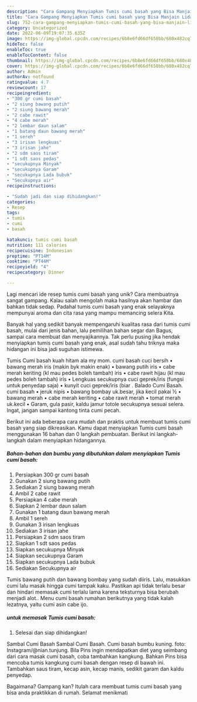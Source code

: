 ```yaml
---
description: "Cara Gampang Menyiapkan Tumis cumi basah yang Bisa Manjain Lidah"
title: "Cara Gampang Menyiapkan Tumis cumi basah yang Bisa Manjain Lidah"
slug: 752-cara-gampang-menyiapkan-tumis-cumi-basah-yang-bisa-manjain-lidah
category: Uncategorized
date: 2022-06-09T19:07:35.635Z
image: https://img-global.cpcdn.com/recipes/6b8e6fd66df650bb/680x482cq70/tumis-cumi-basah-foto-resep-utama.jpg
hideToc: false
enableToc: true
enableTocContent: false
thumbnail: https://img-global.cpcdn.com/recipes/6b8e6fd66df650bb/680x482cq70/tumis-cumi-basah-foto-resep-utama.jpg
cover: https://img-global.cpcdn.com/recipes/6b8e6fd66df650bb/680x482cq70/tumis-cumi-basah-foto-resep-utama.jpg
author: Admin
authorAv: notfound
ratingvalue: 4.7
reviewcount: 17
recipeingredient:
- "300 gr cumi basah"
- "2 siung bawang putih"
- "2 siung bawang merah"
- "2 cabe rawit"
- "4 cabe merah"
- "2 lembar daun salam"
- "1 batang daun bawang merah"
- "1 sereh"
- "3 irisan lengkuas"
- "3 irisan jahe"
- "2 sdm saos tiram"
- "1 sdt saos pedas"
- "secukupnya Minyak"
- "secukupnya Garam"
- "secukupnya Lada bubuk"
- "Secukupnya air"
recipeinstructions:

- "Sudah jadi dan siap dihidangkan!"
categories:
- Resep
tags:
- tumis
- cumi
- basah

katakunci: tumis cumi basah 
nutrition: 111 calories
recipecuisine: Indonesian
preptime: "PT14M"
cooktime: "PT44M"
recipeyield: "4"
recipecategory: Dinner

---
```





Lagi mencari ide resep tumis cumi basah yang unik? Cara membuatnya sangat gampang. Kalau salah mengolah maka hasilnya akan hambar dan bahkan tidak sedap. Padahal tumis cumi basah yang enak selayaknya mempunyai aroma dan cita rasa yang mampu memancing selera Kita.





Banyak hal yang sedikit banyak mempengaruhi kualitas rasa dari tumis cumi basah, mulai dari jenis bahan, lalu pemilihan bahan segar dan Bagus, sampai cara membuat dan menyajikannya. Tak perlu pusing jika hendak menyiapkan tumis cumi basah yang enak,      asal sudah tahu triknya maka hidangan ini bisa jadi suguhan istimewa.














Tumis Cumi basah kuah hitam ala my mom. cumi basah cuci bersih • bawang merah iris (makin byk makin enak) • bawang putih iris • cabe merah keriting (kl mau pedes boleh tambah) iris • cabe rawit hijau (kl mau pedes boleh tambah) iris • Lengkuas secukupnya cuci geprek/iris (fungsi untuk penyedap saja) • kunyit cuci geprek/iris (biar . Balado Cumi Basah. cumi basah • jeruk nipis • bawang bombay uk.besar, jika kecil pakai ½ • bawang merah • cabe merah keriting • cabe rawit merah • tomat merah uk.kecil • Garam, gula pasir, kaldu jamur totole secukupnya sesuai selera. Ingat, jangan sampai kantong tinta cumi pecah.






Berikut ini ada beberapa cara mudah dan praktis untuk membuat tumis cumi basah yang siap dikreasikan. Kamu dapat menyiapkan Tumis cumi basah menggunakan 16 bahan dan 0 langkah pembuatan. Berikut ini langkah-langkah dalam menyiapkan hidangannya.

<!--inarticleads1-->

##### Bahan-bahan dan bumbu yang dibutuhkan dalam menyiapkan Tumis cumi basah:

1. Persiapkan 300 gr cumi basah
1. Gunakan 2 siung bawang putih
1. Sediakan 2 siung bawang merah
1. Ambil 2 cabe rawit
1. Persiapkan 4 cabe merah
1. Siapkan 2 lembar daun salam
1. Gunakan 1 batang daun bawang merah
1. Ambil 1 sereh
1. Gunakan 3 irisan lengkuas
1. Sediakan 3 irisan jahe
1. Persiapkan 2 sdm saos tiram
1. Siapkan 1 sdt saos pedas
1. Siapkan secukupnya Minyak
1. Siapkan secukupnya Garam
1. Siapkan secukupnya Lada bubuk
1. Sediakan Secukupnya air


Tumis bawang putih dan bawang bombay yang sudah diiris. Lalu, masukkan cumi lalu masak hingga cumi tampak kaku. Pastikan api tidak terlalu besar dan hindari memasak cumi terlalu lama karena teksturnya bisa berubah menjadi alot.. Menu cumi basah rumahan berikutnya yang tidak kalah lezatnya, yaitu cumi asin cabe ijo. 

<!--inarticleads2-->

#####  untuk memasak Tumis cumi basah:


1. Selesai dan siap dihidangkan!

Sambal Cumi Basah Sambal Cumi Basah. Cumi basah bumbu kuning. foto: Instagram/@nian.tunjung. Bila Pins ingin mendapatkan diet yang seimbang dari cara masak cumi basah, coba tambahkan kangkung. Bahkan Pins bisa mencoba tumis kangkung cumi basah dengan resep di bawah ini. Tambahkan saus tiram, kecap asin, kecap manis, sedikit garam dan kaldu penyedap. 

Bagaimana? Gampang kan? Itulah cara membuat tumis cumi basah yang bisa anda praktikkan di rumah. Selamat menikmati
